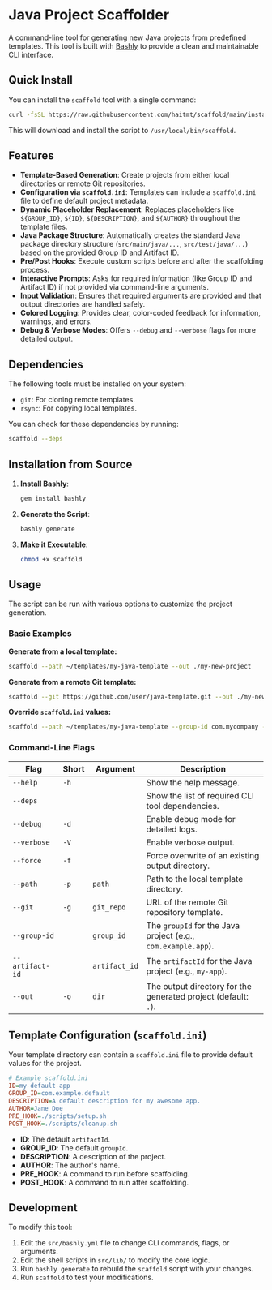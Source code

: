 # Java Project Scaffolder

A command-line tool for generating new Java projects from predefined templates. This tool is built with [Bashly](https://bashly.dannyb.co/) to provide a clean and maintainable CLI interface.

## Quick Install

You can install the `scaffold` tool with a single command:

```bash
curl -fsSL https://raw.githubusercontent.com/haitmt/scaffold/main/install.sh | sudo sh -s -- -i
```

This will download and install the script to `/usr/local/bin/scaffold`.

## Features

- **Template-Based Generation**: Create projects from either local directories or remote Git repositories.
- **Configuration via `scaffold.ini`**: Templates can include a `scaffold.ini` file to define default project metadata.
- **Dynamic Placeholder Replacement**: Replaces placeholders like `${GROUP_ID}`, `${ID}`, `${DESCRIPTION}`, and `${AUTHOR}` throughout the template files.
- **Java Package Structure**: Automatically creates the standard Java package directory structure (`src/main/java/...`, `src/test/java/...`) based on the provided Group ID and Artifact ID.
- **Pre/Post Hooks**: Execute custom scripts before and after the scaffolding process.
- **Interactive Prompts**: Asks for required information (like Group ID and Artifact ID) if not provided via command-line arguments.
- **Input Validation**: Ensures that required arguments are provided and that output directories are handled safely.
- **Colored Logging**: Provides clear, color-coded feedback for information, warnings, and errors.
- **Debug & Verbose Modes**: Offers `--debug` and `--verbose` flags for more detailed output.

## Dependencies

The following tools must be installed on your system:
- `git`: For cloning remote templates.
- `rsync`: For copying local templates.

You can check for these dependencies by running:
```bash
scaffold --deps
```

## Installation from Source

1.  **Install Bashly**:
    ```bash
    gem install bashly
    ```
2.  **Generate the Script**:
    ```bash
    bashly generate
    ```
3.  **Make it Executable**:
    ```bash
    chmod +x scaffold
    ```

## Usage

The script can be run with various options to customize the project generation.

### Basic Examples

**Generate from a local template:**
```bash
scaffold --path ~/templates/my-java-template --out ./my-new-project
```

**Generate from a remote Git template:**
```bash
scaffold --git https://github.com/user/java-template.git --out ./my-new-project
```

**Override `scaffold.ini` values:**
```bash
scaffold --path ~/templates/my-java-template --group-id com.mycompany --artifact-id my-app
```

### Command-Line Flags

| Flag | Short | Argument | Description |
|---|---|---|---|
| `--help` | `-h` | | Show the help message. |
| `--deps` | | | Show the list of required CLI tool dependencies. |
| `--debug` | `-d` | | Enable debug mode for detailed logs. |
| `--verbose` | `-V` | | Enable verbose output. |
| `--force` | `-f` | | Force overwrite of an existing output directory. |
| `--path` | `-p` | `path` | Path to the local template directory. |
| `--git` | `-g` | `git_repo` | URL of the remote Git repository template. |
| `--group-id`| | `group_id` | The `groupId` for the Java project (e.g., `com.example.app`). |
| `--artifact-id`| | `artifact_id`| The `artifactId` for the Java project (e.g., `my-app`). |
| `--out` | `-o` | `dir` | The output directory for the generated project (default: `.`). |

## Template Configuration (`scaffold.ini`)

Your template directory can contain a `scaffold.ini` file to provide default values for the project.

```ini
# Example scaffold.ini
ID=my-default-app
GROUP_ID=com.example.default
DESCRIPTION=A default description for my awesome app.
AUTHOR=Jane Doe
PRE_HOOK=./scripts/setup.sh
POST_HOOK=./scripts/cleanup.sh
```

- **ID**: The default `artifactId`.
- **GROUP_ID**: The default `groupId`.
- **DESCRIPTION**: A description of the project.
- **AUTHOR**: The author's name.
- **PRE_HOOK**: A command to run before scaffolding.
- **POST_HOOK**: A command to run after scaffolding.

## Development

To modify this tool:
1.  Edit the `src/bashly.yml` file to change CLI commands, flags, or arguments.
2.  Edit the shell scripts in `src/lib/` to modify the core logic.
3.  Run `bashly generate` to rebuild the `scaffold` script with your changes.
4.  Run `scaffold` to test your modifications.
